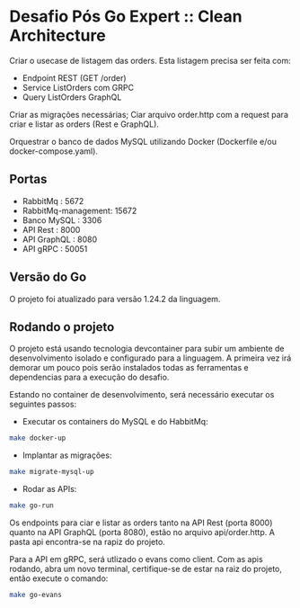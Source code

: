 # Desafio Pós Go Expert :: Clean Architecture

Criar o usecase de listagem das orders. Esta listagem precisa ser feita com:
- Endpoint REST (GET /order)
- Service ListOrders com GRPC
- Query ListOrders GraphQL

Criar as migrações necessárias;
Ciar arquivo order.http com a request para criar e listar as orders (Rest e GraphQL).

Orquestrar o banco de dados MySQL utilizando Docker (Dockerfile e/ou docker-compose.yaml).

## Portas
- RabbitMq : 5672 
- RabbitMq-management: 15672
- Banco MySQL : 3306
- API Rest : 8000
- API GraphQL : 8080
- API gRPC : 50051

## Versão do Go
O projeto foi atualizado para versão 1.24.2 da linguagem.

## Rodando o projeto
O projeto está usando tecnologia devcontainer para subir um ambiente de desenvolvimento isolado e configurado para a linguagem. A primeira vez irá demorar um pouco pois serão instalados todas as ferramentas e dependencias para a execução do desafio.

Estando no container de desenvolvimento, será necessário executar os seguintes passos:

- Executar os containers do MySQL e do HabbitMq:
```bash
make docker-up
```
- Implantar as migrações:
```bash
make migrate-mysql-up
```
- Rodar as APIs:
```bash
make go-run
```

Os endpoints para ciar e listar as orders tanto na API Rest (porta 8000) quanto na API GraphQL (porta 8080), estão no arquivo api/order.http. A pasta api encontra-se na rapiz do projeto.

Para a API em gRPC, será utlizado o evans como client. Com as apis rodando, abra um novo terminal, certifique-se de estar na raiz do projeto, então execute o comando:
```bash
make go-evans
```